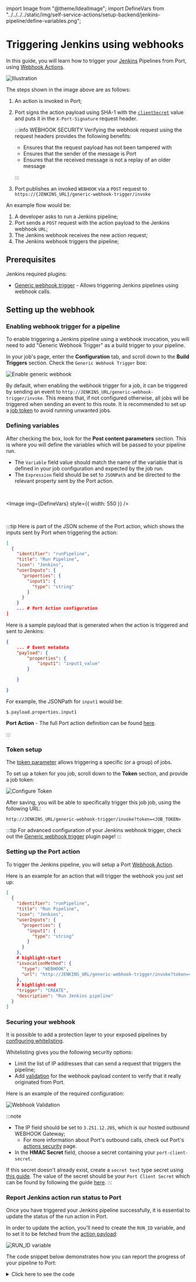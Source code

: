 import Image from "@theme/IdealImage";
import DefineVars from "../../../../static/img/self-service-actions/setup-backend/jenkins-pipeline/define-variables.png";

# Triggering Jenkins using webhooks

In this guide, you will learn how to trigger your [Jenkins](https://www.jenkins.io/) Pipelines from Port, using [Webhook Actions](../webhook/).

![Illustration](../../../../static/img/self-service-actions/setup-backend/jenkins-pipeline/jenkins-illustration.png)

The steps shown in the image above are as follows:

1. An action is invoked in Port;
2. Port signs the action payload using SHA-1 with the [`clientSecret`](../../../build-your-software-catalog/sync-data-to-catalog/api/api.md#find-your-port-credentials) value and puts it in the `X-Port-Signature` request header.

   :::info WEBHOOK SECURITY
   Verifying the webhook request using the request headers provides the following benefits:

   - Ensures that the request payload has not been tampered with
   - Ensures that the sender of the message is Port
   - Ensures that the received message is not a replay of an older message

   :::

3. Port publishes an invoked `WEBHOOK` via a `POST` request to `https://{JENKINS_URL}/generic-webhook-trigger/invoke`

An example flow would be:

1. A developer asks to run a Jenkins pipeline;
2. Port sends a `POST` request with the action payload to the Jenkins webhook `URL`;
3. The Jenkins webhook receives the new action request;
4. The Jenkins webhook triggers the pipeline;

## Prerequisites

Jenkins required plugins:

- [Generic webhook trigger](https://plugins.jenkins.io/generic-webhook-trigger/) - Allows triggering Jenkins pipelines using webhook calls.

## Setting up the webhook

### Enabling webhook trigger for a pipeline

To enable triggering a Jenkins pipeline using a webhook invocation, you will need to add "Generic Webhook Trigger" as a build trigger to your pipeline.

In your job's page, enter the **Configuration** tab, and scroll down to the **Build Triggers** section. Check the `Generic Webhook Trigger` box:

![Enable generic webhook](../../../../static/img/self-service-actions/setup-backend/jenkins-pipeline/check-generic-webhook-option.png)

By default, when enabling the webhook trigger for a job, it can be triggered by sending an event to `http://JENKINS_URL/generic-webhook-trigger/invoke`. This means that, if not configured otherwise, all jobs will be triggered when sending an event to this route. It is recommended to set up a [job token](jenkins-pipeline.md#token-setup) to avoid running unwanted jobs.

### Defining variables

After checking the box, look for the **Post content parameters** section. This is where you will define the variables which will be passed to your pipeline run.

- The `Variable` field value should match the name of the variable that is defined in your job configuration and expected by the job run.
- The `Expression` field should be set to `JSONPath` and be directed to the relevant property sent by the Port action.

<br/>

<Image img={DefineVars} style={{ width: 550 }} />

<br/>

:::tip
Here is part of the JSON scheme of the Port action, which shows the inputs sent by Port when triggering the action:

```json showLineNumber
[
  {
    "identifier": "runPipeline",
    "title": "Run Pipeline",
    "icon": "Jenkins",
    "userInputs": {
      "properties": {
        "input1": {
          "type": "string"
        }
      }
    }
    ... # Port Action configuration
]
```

Here is a sample payload that is generated when the action is triggered and sent to Jenkins:

```json showLineNumber
{
    ... # Event metadata
    "payload": {
        "properties": {
            "input1": "input1_value"
        }

    }

}
```

For example, the JSONPath for `input1` would be:

```text
$.payload.properties.input1
```

**Port Action** - The full Port action definition can be found [here](./jenkins-pipeline.md#setting-up-the-port-action).

:::

### Token setup

The [token parameter](https://plugins.jenkins.io/generic-webhook-trigger/#plugin-content-token-parameter) allows triggering a specific (or a group) of jobs.

To set up a token for you job, scroll down to the **Token** section, and provide a job token:

![Configure Token](../../../../static/img/self-service-actions/setup-backend/jenkins-pipeline/configure-token.png)

After saving, you will be able to specifically trigger this job job, using the following URL:

```text showLineNumbers
http://JENKINS_URL/generic-webhook-trigger/invoke?token=<JOB_TOKEN>
```

:::tip
For advanced configuration of your Jenkins webhook trigger, check out the [Generic webhook trigger](https://plugins.jenkins.io/generic-webhook-trigger/) plugin page!
:::

### Setting up the Port action

To trigger the Jenkins pipeline, you will setup a Port [Webhook Action](../webhook/).

Here is an example for an action that will trigger the webhook you just set up:

```json showLineNumbers
[
  {
    "identifier": "runPipeline",
    "title": "Run Pipeline",
    "icon": "Jenkins",
    "userInputs": {
      "properties": {
        "input1": {
          "type": "string"
        }
      }
    },
    # highlight-start
    "invocationMethod": {
      "type": "WEBHOOK",
      "url": "http://JENKINS_URL/generic-webhook-trigger/invoke?token=<JOB_TOKEN>"
    },
    # highlight-end
    "trigger": "CREATE",
    "description": "Run Jenkins pipeline"
  }
]
```

### Securing your webhook

It is possible to add a protection layer to your exposed pipelines by [configuring whitelisting](https://plugins.jenkins.io/generic-webhook-trigger/#plugin-content-whitelist-hosts).

Whitelisting gives you the following security options:

- Limit the list of IP addresses that can send a request that triggers the pipeline;
- Add [validation](../webhook/signature-verification.md) for the webhook payload content to verify that it really originated from Port.

Here is an example of the required configuration:

![Webhook Validation](../../../../static/img/self-service-actions/setup-backend/jenkins-pipeline/validate-webhook.png)

:::note

- The IP field should be set to `3.251.12.205`, which is our hosted outbound WEBHOOK Gateway;
  - For more information about Port's outbound calls, check out Port's [actions security](../../security/security.md) page.
- In the **HMAC Secret** field, choose a secret containing your `port-client-secret`.

If this secret doesn't already exist, create a `secret text` type secret using [this guide](https://www.jenkins.io/doc/book/using/using-credentials/). The value of the secret should be your `Port Client Secret` which can be found by following the guide [here](https://docs.getport.io/build-your-software-catalog/sync-data-to-catalog/api/#find-your-port-credentials).
:::

### Report Jenkins action run status to Port

Once you have triggered your Jenkins pipeline successfully, it is essential to update the status of the run action in Port.

In order to update the action, you'll need to create the `RUN_ID` variable, and to set it to be fetched from the [action payload](../../self-service-actions-deep-dive/self-service-actions-deep-dive.md#action-message-structure):

![RUN_ID variable](../../../../static/img/self-service-actions/setup-backend/jenkins-pipeline/jenkins-runid-variable.png)

The code snippet below demonstrates how you can report the progress of your pipeline to Port:

<details>
<summary> Click here to see the code</summary>

```groovy showLineNumbers
import groovy.json.JsonSlurper

pipeline {
    agent any

    environment {
        PORT_CLIENT_ID="YOUR_CLIENT_ID"
        PORT_CLIENT_SECRET="YOUR_CLIENT_SECRET"
        ACCESS_TOKEN = ""
    }

    stages {
        // highlight-next-line
        stage('Get access token') {
            steps {
                script {
                    // Execute the curl command and capture the output
                    def result = sh(returnStdout: true, script: """
                        accessTokenPayload=\$(curl -X POST \
                            -H "Content-Type: application/json" \
                            -d '{"clientId": "${PORT_CLIENT_ID}", "clientSecret": "${PORT_CLIENT_SECRET}"}' \
                            -s "https://api.getport.io/v1/auth/access_token")
                        echo \$accessTokenPayload
                    """)

                    // Parse the JSON response using JsonSlurper
                    def jsonSlurper = new JsonSlurper()
                    def payloadJson = jsonSlurper.parseText(result.trim())

                    // Access the desired data from the payload
                    ACCESS_TOKEN = payloadJson.accessToken
                }
            }
        }

        // highlight-next-line
        stage('Send logs example') {
            steps {
                script {
                    def logs_report_response = sh(script: """
                        curl -X POST \
                            -H "Content-Type: application/json" \
                            -H "Authorization: Bearer ${ACCESS_TOKEN}" \
                            -d '{"message": "this is a log test message example"}' \
                            "https://api.getport.io/v1/actions/runs/$RUN_ID/logs"
                    """, returnStdout: true)

                    println(logs_report_response)
                }
            }
        }

        // highlight-next-line
        stage('Update status example') {
            steps {
                script {
                    def status_report_response = sh(script: """
                        curl -X PATCH \
                          -H "Content-Type: application/json" \
                          -H "Authorization: Bearer ${ACCESS_TOKEN}" \
                          -d '{"status":"SUCCESS", "message": {"run_status": "Jenkins CI/CD Run completed successfully!"}}' \
                            "https://api.getport.io/v1/actions/runs/${RUN_ID}"
                    """, returnStdout: true)

                    println(status_report_response)
                }
            }
        }
    }
}
```

</details>
